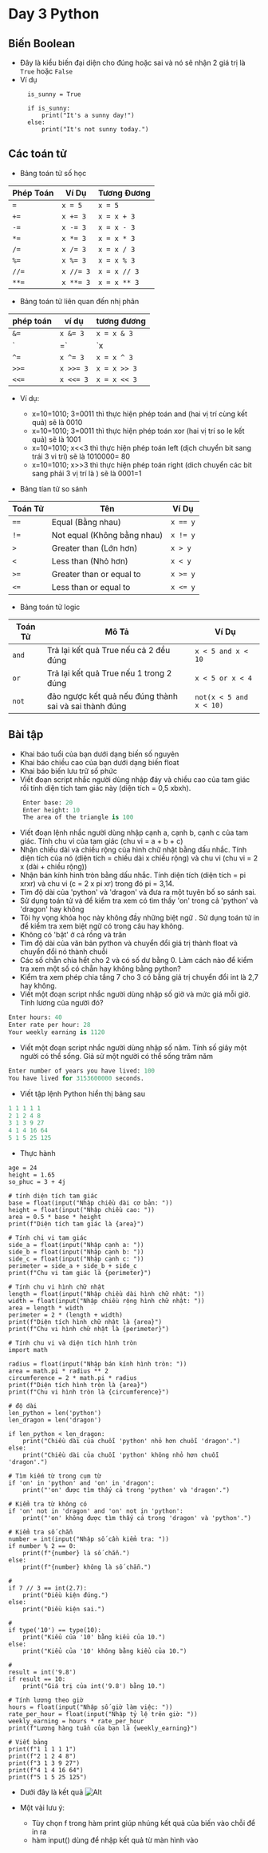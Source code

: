 # Day 3 Python
## Biến Boolean
- Đây là kiểu biến đại diện cho đúng hoặc sai và nó sẽ nhận 2 giá trị là `True` hoặc `False` 
- Ví dụ
  ```
    is_sunny = True

    if is_sunny:
        print("It's a sunny day!")
    else:
        print("It's not sunny today.")
  ```
## Các toán tử 
- Bảng toán tử số học

| Phép Toán | Ví Dụ     | Tương Đương  |
|------------|-----------|---------------|
| `=`        | `x = 5`   | `x = 5`       |
| `+=`       | `x += 3`  | `x = x + 3`   |
| `-=`       | `x -= 3`  | `x = x - 3`   |
| `*=`       | `x *= 3`  | `x = x * 3`   |
| `/=`       | `x /= 3`  | `x = x / 3`   |
| `%=`       | `x %= 3`  | `x = x % 3`   |
| `//=`      | `x //= 3` | `x = x // 3`  |
| `**=`      | `x **= 3` | `x = x ** 3`  |

- Bảng toán tử liên quan đến nhị phân
  
|phép toán   |ví dụ      |tương đương    |
|------------|-----------|---------------|
| `&=`       | `x &= 3`  | `x = x & 3`   |
| `|=`       | `x |= 3`  | `x = x | 3`   |
| `^=`       | `x ^= 3`  | `x = x ^ 3`   |
| `>>=`      | `x >>= 3` | `x = x >> 3`  |
| `<<=`      | `x <<= 3` | `x = x << 3`  |

  - Ví dụ:
    - x=10=1010; 3=0011 thì thực hiện phép toán and (hai vị trí cùng kết quả) sẽ là 0010
    - x=10=1010; 3=0011 thì thực hiện phép toán xor (hai vị trí so le kết quả) sẽ là 1001
    - x=10=1010; x<<3 thì thực hiện phép toán left (dịch chuyển bit sang trái 3 vi trí) sẽ là 1010000= 80
    - x=10=1010; x>>3 thì thực hiện phép toán right (dich chuyển các bit sang phải 3 vị trí là ) sẽ là 0001=1

- Bảng tían tử so sánh 

| Toán Tử | Tên                         | Ví Dụ        |
|----------|-----------------------------|--------------|
| `==`     | Equal (Bằng nhau)           | `x == y`     |
| `!=`     | Not equal (Không bằng nhau) | `x != y`     |
| `>`      | Greater than (Lớn hơn)      | `x > y`      |
| `<`      | Less than (Nhỏ hơn)         | `x < y`      |
| `>=`     | Greater than or equal to     | `x >= y`     |
| `<=`     | Less than or equal to        | `x <= y`     |

- Bảng toán tử logic

| Toán Tử | Mô Tả   | Ví Dụ  |
|----------|-------------------|-----|
| `and`    | Trả lại kết quả True nếu cả 2 đều đúng       | `x < 5 and x < 10`                  |
| `or`     | Trả lại kết quả True nếu 1 trong 2 đúng   | `x < 5 or x < 4`                    |
| `not`    | đảo ngược kết quả nếu đúng thành sai và sai thành đúng      | `not(x < 5 and x < 10)`             |

## Bài tập
- Khai báo tuổi của bạn dưới dạng biến số nguyên
- Khai báo chiều cao của bạn dưới dạng biến float
- Khai báo biến lưu trữ số phức
- Viết đoạn script nhắc người dùng nhập đáy và chiều cao của tam giác rồi tính diện tích tam giác này (diện tích = 0,5 xbxh).
```py
    Enter base: 20
    Enter height: 10
    The area of the triangle is 100
```
- Viết đoạn lệnh nhắc người dùng nhập cạnh a, cạnh b, cạnh c của tam giác. Tính chu vi của tam giác (chu vi = a + b + c)
- Nhận chiều dài và chiều rộng của hình chữ nhật bằng dấu nhắc. Tính diện tích của nó (diện tích = chiều dài x chiều rộng) và chu vi (chu vi = 2 x (dài + chiều rộng))
- Nhận bán kính hình tròn bằng dấu nhắc. Tính diện tích (diện tích = pi xrxr) và chu vi (c = 2 x pi xr) trong đó pi = 3,14.
- Tìm độ dài của 'python' và 'dragon' và đưa ra một tuyên bố so sánh sai.
- Sử dụng toán tử và để kiểm tra xem có tìm thấy 'on' trong cả 'python' và 'dragon' hay không
- Tôi hy vọng khóa học này không đầy những biệt ngữ . Sử dụng toán tử in để kiểm tra xem biệt ngữ có trong câu hay không.
- Không có 'bật' ở cả rồng và trăn
- Tìm độ dài của văn bản python và chuyển đổi giá trị thành float và chuyển đổi nó thành chuỗi
- Các số chẵn chia hết cho 2 và có số dư bằng 0. Làm cách nào để kiểm tra xem một số có chẵn hay không bằng python?
- Kiểm tra xem phép chia tầng 7 cho 3 có bằng giá trị chuyển đổi int là 2,7 hay không.
- Viết một đoạn script nhắc người dùng nhập số giờ và mức giá mỗi giờ. Tính lương của người đó?
```py
Enter hours: 40
Enter rate per hour: 28
Your weekly earning is 1120
```
- Viết một đoạn script nhắc người dùng nhập số năm. Tính số giây một người có thể sống. Giả sử một người có thể sống trăm năm
```py
Enter number of years you have lived: 100
You have lived for 3153600000 seconds.
```
- Viết tập lệnh Python hiển thị bảng sau
```py
1 1 1 1 1
2 1 2 4 8
3 1 3 9 27
4 1 4 16 64
5 1 5 25 125
```
- Thực hành

```
age = 24
height = 1.65
so_phuc = 3 + 4j

# tính diện tích tam giác
base = float(input("Nhập chiều dài cơ bản: "))
height = float(input("Nhập chiều cao: "))
area = 0.5 * base * height
print(f"Diện tích tam giác là {area}")

# Tính chi vi tam giác 
side_a = float(input("Nhập cạnh a: "))
side_b = float(input("Nhập cạnh b: "))
side_c = float(input("Nhập cạnh c: "))
perimeter = side_a + side_b + side_c
print(f"Chu vi tam giác là {perimeter}")

# Tính chu vi hình chữ nhật
length = float(input("Nhập chiều dài hình chữ nhật: "))
width = float(input("Nhập chiều rộng hình chữ nhật: "))
area = length * width
perimeter = 2 * (length + width)
print(f"Diện tích hình chữ nhật là {area}")
print(f"Chu vi hình chữ nhật là {perimeter}")

# Tính chu vi và diện tích hình tròn
import math

radius = float(input("Nhập bán kính hình tròn: "))
area = math.pi * radius ** 2
circumference = 2 * math.pi * radius
print(f"Diện tích hình tròn là {area}")
print(f"Chu vi hình tròn là {circumference}")

# độ dài 
len_python = len('python')
len_dragon = len('dragon')

if len_python < len_dragon:
    print("Chiều dài của chuỗi 'python' nhỏ hơn chuỗi 'dragon'.")
else:
    print("Chiều dài của chuỗi 'python' không nhỏ hơn chuỗi 'dragon'.")

# Tìm kiếm từ trong cụm từ
if 'on' in 'python' and 'on' in 'dragon':
    print("'on' được tìm thấy cả trong 'python' và 'dragon'.")

# Kiểm tra từ không có
if 'on' not in 'dragon' and 'on' not in 'python':
    print("'on' không được tìm thấy cả trong 'dragon' và 'python'.")

# Kiểm tra số chẵn
number = int(input("Nhập số cần kiểm tra: "))
if number % 2 == 0:
    print(f"{number} là số chẵn.")
else:
    print(f"{number} không là số chẵn.")

# 
if 7 // 3 == int(2.7):
    print("Điều kiện đúng.")
else:
    print("Điều kiện sai.")

# 
if type('10') == type(10):
    print("Kiểu của '10' bằng kiểu của 10.")
else:
    print("Kiểu của '10' không bằng kiểu của 10.")

#
result = int('9.8')
if result == 10:
    print("Giá trị của int('9.8') bằng 10.")

# Tính lương theo giờ
hours = float(input("Nhập số giờ làm việc: "))
rate_per_hour = float(input("Nhập tỷ lệ trên giờ: "))
weekly_earning = hours * rate_per_hour
print(f"Lương hàng tuần của bạn là {weekly_earning}")

# Viết bảng
print(f"1 1 1 1 1")
print(f"2 1 2 4 8")
print(f"3 1 3 9 27")
print(f"4 1 4 16 64")
print(f"5 1 5 25 125")

```
- Dưới đây là kết quả
  ![Alt](/thuctap/anh/Screenshot_752.png)

- Một vài lưu ý:
  - Tùy chọn f trong hàm print giúp nhúng kết quả của biến vào chỗi để in ra
  - hàm input() dùng để nhập kết quả từ màn hình vào
